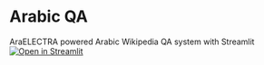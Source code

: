 # Arabic QA

AraELECTRA powered Arabic Wikipedia QA system with Streamlit [![Open in Streamlit](https://static.streamlit.io/badges/streamlit_badge_black_white.svg)](https://share.streamlit.io/wissamantoun/arabic-wikipedia-qa-streamlit/main)
